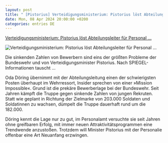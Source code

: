 ```yaml
---
layout: post
title: " [Pistorius] Verteidigungsministerium: Pistorius löst Abteilungsleiter für Personal ..."
date: Mon, 08 Apr 2024 20:00:00 +0200
categories: entries DE
---
```

[Verteidigungsministerium: Pistorius löst Abteilungsleiter für Personal ...](https://www.spiegel.de/politik/deutschland/verteidigungsministerium-boris-pistorius-loest-abteilungsleiter-fuer-personal-ab-a-12c9bddc-dbda-4d52-87cc-2757ef415c0f)

![Verteidigungsministerium: Pistorius löst Abteilungsleiter für Personal ...](https://cdn.prod.www.spiegel.de/images/141b447b-4734-4973-82f1-4b58a04101d4_w1200_r1.778_fpx50.18_fpy49.99.jpg)

Die sinkenden Zahlen von Bewerbern sind eins der größten Probleme der Bundeswehr und von Verteidigungsminister Pistorius. Nach SPIEGEL-Informationen tauscht ...

Oda Döring übernimmt mit der Abteilungsleitung einen der schwierigsten Posten überhaupt im Wehrressort, Insider sprechen von einer »Mission Impossible«. Grund ist die prekäre Bewerberlage bei der Bundeswehr. Seit Jahren kämpft die Truppe gegen sinkende Zahlen von jungen Rekruten. Statt wie geplant in Richtung der Zielmarke von 203.000 Soldaten und Soldatinnen zu wachsen, dümpelt die Truppe dauerhaft rund um die 182.000.

Döring kennt die Lage nur zu gut, im Personalamt versuchte sie seit Jahren ohne greifbaren Erfolg, mit immer neuen Attraktivitätsprogrammen eine Trendwende anzustoßen. Trotzdem will Minister Pistorius mit der Personalie offenbar eine Art Neuanfang erzwingen.


